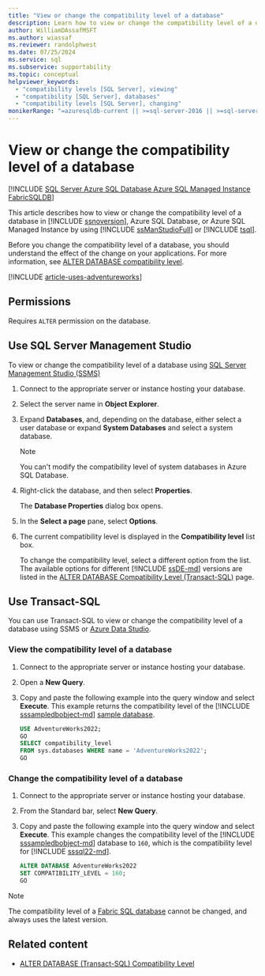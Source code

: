 ```yaml
---
title: "View or change the compatibility level of a database"
description: Learn how to view or change the compatibility level of a database in SQL Server or Azure SQL by using SQL Server Management Studio or Transact-SQL.
author: WilliamDAssafMSFT
ms.author: wiassaf
ms.reviewer: randolphwest
ms.date: 07/25/2024
ms.service: sql
ms.subservice: supportability
ms.topic: conceptual
helpviewer_keywords:
  - "compatibility levels [SQL Server], viewing"
  - "compatibility [SQL Server], databases"
  - "compatibility levels [SQL Server], changing"
monikerRange: "=azuresqldb-current || >=sql-server-2016 || >=sql-server-linux-2017 || =azuresqldb-mi-current || =fabric"
---
```

# View or change the compatibility level of a database

[!INCLUDE [SQL Server Azure SQL Database Azure SQL Managed Instance FabricSQLDB](../../includes/applies-to-version/sql-asdb-asdbmi-fabricsqldb.md)]

This article describes how to view or change the compatibility level of a database in [!INCLUDE [ssnoversion](../../includes/ssnoversion-md.md)], Azure SQL Database, or Azure SQL Managed Instance by using [!INCLUDE [ssManStudioFull](../../includes/ssmanstudiofull-md.md)] or [!INCLUDE [tsql](../../includes/tsql-md.md)].

Before you change the compatibility level of a database, you should understand the effect of the change on your applications. For more information, see [ALTER DATABASE compatibility level](../../t-sql/statements/alter-database-transact-sql-compatibility-level.md).

[!INCLUDE [article-uses-adventureworks](../../includes/article-uses-adventureworks.md)]

## Permissions

Requires `ALTER` permission on the database.

## <a id="SSMSProcedure"></a> Use SQL Server Management Studio

To view or change the compatibility level of a database using [SQL Server Management Studio (SSMS)](../../ssms/sql-server-management-studio-ssms.md)

1. Connect to the appropriate server or instance hosting your database.

1. Select the server name in **Object Explorer**.

1. Expand **Databases**, and, depending on the database, either select a user database or expand **System Databases** and select a system database.

   > [!NOTE]  
   > You can't modify the compatibility level of system databases in Azure SQL Database.

1. Right-click the database, and then select **Properties**.

   The **Database Properties** dialog box opens.

1. In the **Select a page** pane, select **Options**.

1. The current compatibility level is displayed in the **Compatibility level** list box.

   To change the compatibility level, select a different option from the list. The available options for different [!INCLUDE [ssDE-md](../../includes/ssde-md.md)] versions are listed in the [ALTER DATABASE Compatibility Level (Transact-SQL)](../../t-sql/statements/alter-database-transact-sql-compatibility-level.md#supported-dbcompats) page.

## <a id="TsqlProcedure"></a> Use Transact-SQL

You can use Transact-SQL to view or change the compatibility level of a database using SSMS or [Azure Data Studio](/azure-data-studio/what-is-azure-data-studio).

### View the compatibility level of a database

1. Connect to the appropriate server or instance hosting your database.

1. Open a **New Query**.

1. Copy and paste the following example into the query window and select **Execute**. This example returns the compatibility level of the [!INCLUDE [sssampledbobject-md](../../includes/sssampledbobject-md.md)] [sample database](../../samples/adventureworks-install-configure.md).

   ```sql
   USE AdventureWorks2022;
   GO
   SELECT compatibility_level
   FROM sys.databases WHERE name = 'AdventureWorks2022';
   GO
   ```

### Change the compatibility level of a database

1. Connect to the appropriate server or instance hosting your database.

1. From the Standard bar, select **New Query**.

1. Copy and paste the following example into the query window and select **Execute**. This example changes the compatibility level of the [!INCLUDE [sssampledbobject-md](../../includes/sssampledbobject-md.md)] database to `160`, which is the compatibility level for [!INCLUDE [sssql22-md](../../includes/sssql22-md.md)].

   ```sql
   ALTER DATABASE AdventureWorks2022
   SET COMPATIBILITY_LEVEL = 160;
   GO
   ```

> [!NOTE]
> The compatibility level of a [Fabric SQL database](/fabric/database/sql/overview) cannot be changed, and always uses the latest version.

## Related content

- [ALTER DATABASE (Transact-SQL) Compatibility Level](../../t-sql/statements/alter-database-transact-sql-compatibility-level.md)
